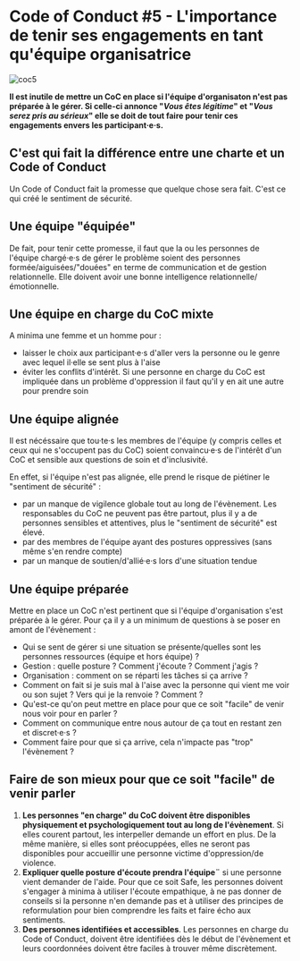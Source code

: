 # Code of Conduct #5 - L'importance de tenir ses engagements en tant qu'équipe organisatrice

![coc5](https://raw.githubusercontent.com/Julia-barbelane/reflexions/master/photos/code-of-conduct/coc-5.png)

**Il est inutile de mettre un CoC en place si l'équipe d'organisaton n'est pas préparée à le gérer. Si celle-ci annonce "*Vous êtes légitime*" et "*Vous serez pris au sérieux*" elle se doit de tout faire pour tenir ces engagements envers les participant·e·s.** 

## C'est qui fait la différence entre une charte et un Code of Conduct
Un Code of Conduct fait la promesse que quelque chose sera fait. C'est ce qui créé le sentiment de sécurité.

## Une équipe "équipée"
De fait, pour tenir cette promesse, il faut que la ou les personnes de l'équipe chargé·e·s de gérer le problème soient des personnes formée/aiguisées/"douées" en terme de communication et de gestion relationnelle. Elle doivent avoir une bonne intelligence relationnelle/émotionnelle. 

## Une équipe en charge du CoC mixte
A minima une femme et un homme pour : 
- laisser le choix aux participant·e·s d'aller vers la personne ou le genre avec lequel il·elle se sent plus à l'aise  
- éviter les conflits d'intérêt. Si une personne en charge du CoC est impliquée dans un problème d'oppression il faut qu'il y en ait une autre pour prendre soin

## Une équipe alignée
Il est nécéssaire que tou·te·s les membres de l'équipe (y compris celles et ceux qui ne s'occupent pas du CoC) soient convaincu·e·s de l'intérêt d'un CoC et sensible aux questions de soin et d'inclusivité. 

En effet, si l'équipe n'est pas alignée, elle prend le risque de piétiner le "sentiment de sécurité" :
- par un manque de vigilence globale tout au long de l'évènement. Les responsables du CoC ne peuvent pas être partout, plus il y a de personnes sensibles et attentives, plus le "sentiment de sécurité" est élevé.
- par des membres de l'équipe ayant des postures oppressives (sans même s'en rendre compte)
- par un manque de soutien/d'allié·e·s lors d'une situation tendue 

## Une équipe préparée
Mettre en place un CoC n'est pertinent que si l'équipe d'organisation s'est préparée à le gérer. Pour ça il y a un minimum de questions à se poser en amont de l'évènement :
- Qui se sent de gérer si une situation se présente/quelles sont les personnes ressources (équipe et hors équipe) ?
- Gestion : quelle posture ? Comment j'écoute ? Comment j'agis ?
- Organisation : comment on se réparti les tâches si ça arrive ?
- Comment on fait si je suis mal à l'aise avec la personne qui vient me voir ou son sujet ? Vers qui je la renvoie ? Comment ?
- Qu'est-ce qu'on peut mettre en place pour que ce soit "facile" de venir nous voir pour en parler ?
- Comment on communique entre nous autour de ça tout en restant zen et discret·e·s ?
- Comment faire pour que si ça arrive, cela n'impacte pas "trop" l'évènement ?

## Faire de son mieux pour que ce soit "facile" de venir parler
1) **Les personnes "en charge" du CoC doivent être disponibles physiquement et psychologiquement tout au long de l'évènement**. Si elles courent partout, les interpeller demande un effort en plus. De la même manière, si elles sont préocuppées, elles ne seront pas disponibles pour accueillir une personne victime d'oppression/de violence.  
2) **Expliquer quelle posture d'écoute prendra l'équipe¨** si une personne vient demander de l'aide. Pour que ce soit Safe, les personnes doivent s'engager à minima à utiliser l'écoute empathique, à ne pas donner de conseils si la personne n'en demande pas et à utiliser des principes de reformulation pour bien comprendre les faits et faire écho aux sentiments.  
3) **Des personnes identifiées et accessibles**. Les personnes en charge du Code of Conduct, doivent être identifiées dès le début de l'évènement et leurs coordonnées doivent être faciles à trouver même discrètement.  



